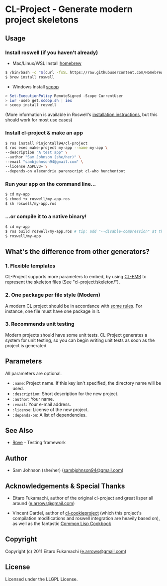 # CL-Project - Generate modern project skeletons

## Usage

### Install roswell (if you haven't already)

* Mac/Linux/WSL
Install [homebrew](https://brew.sh/)
```bash
$ /bin/bash -c "$(curl -fsSL https://raw.githubusercontent.com/Homebrew/install/HEAD/install.sh)"
$ brew install roswell
```

* Windows
Install [scoop](https://scoop.sh/)
```Powershell
> Set-ExecutionPolicy RemoteSigned -Scope CurrentUser
> iwr -useb get.scoop.sh | iex
> scoop install roswell
```

(More information is available in Roswell's [installation instructions](https://github.com/roswell/roswell/wiki/Installation),
but this should work for most use cases)

### Install cl-project & make an app
```bash
$ ros install Pinjontall94/cl-project
$ ros exec make-project my-app --name my-app \
--description "A test app" \
--author "Sam Johnson (she/her)" \
--email "sambjohnson94@gmail.com" \
--license AGPLv3+ \
--depends-on alexandria parenscript cl-who hunchentoot
```

### Run your app on the command line...
```bash
$ cd my-app
$ chmod +x roswell/my-app.ros
$ sh roswell/my-app.ros
```

### ...or compile it to a native binary!
```bash
$ cd my-app
$ ros build roswell/my-app.ros # tip: add "--disable-compression" at the end of this line for even faster startup times!
$ roswell/my-app
```

## What's the difference from other generators?

### 1. Flexible templates

CL-Project supports more parameters to embed, by using [CL-EMB](http://common-lisp.net/project/cl-emb/) to represent the skeleton files (See "cl-project/skeleton/").

### 2. One package per file style (Modern)

A modern CL project should be in accordance with [some rules](http://labs.ariel-networks.com/cl-style-guide.html). For instance, one file must have one package in it.

### 3. Recommends unit testing

Modern projects should have some unit tests. CL-Project generates a system for unit testing, so you can begin writing unit tests as soon as the project is generated.

## Parameters

All parameters are optional.

* `:name`: Project name. If this key isn't specified, the directory name will be used.
* `:description`: Short description for the new project.
* `:author`: Your name.
* `:email`: Your e-mail address.
* `:license`: License of the new project.
* `:depends-on`: A list of dependencies.

## See Also
- [Rove](https://github.com/fukamachi/rove) - Testing framework

## Author

* Sam Johnson (she/her) (sambjohnson94@gmail.com)

## Acknowledgements & Special Thanks

* Eitaro Fukamachi, author of the original cl-project and great lisper all around (e.arrows@gmail.com)

* Vincent Dardel, author of [cl-cookieproject](https://github.com/vindarel/cl-cookieproject)
(which this project's compilation modifications and roswell integration are heavily based on),
as well as the fantastic [Common Lisp Cookbook](https://lispcookbook.github.io/cl-cookbook/)

## Copyright

Copyright (c) 2011 Eitaro Fukamachi (e.arrows@gmail.com)

## License

Licensed under the LLGPL License.
